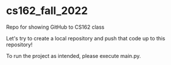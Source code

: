 # cs162_fall_2022
Repo for showing GitHub to CS162 class

Let's try to create a local repository and push that code up to this repository!

To run the project as intended, please execute main.py.
